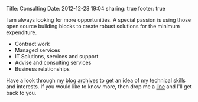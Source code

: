 Title: Consulting
Date: 2012-12-28 19:04
sharing: true
footer: true

I am always looking for more opportunities. A special passion is using those open source building blocks to create robust solutions for the minimum expenditure.

* Contract work
* Managed services
* IT Solutions, services and support
* Advise and consulting services
* Business relationships

Have a look through my <a href="{{ root_url }}/blog/archives">blog archives</a> to get an idea of my technical skills and interests. If you would like to know more, then drop me a <a href="{{ root_url }}/contact">line</a> and I'll get back to you.
